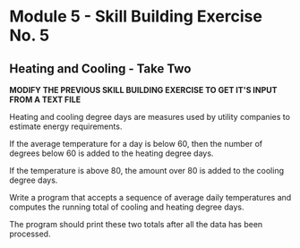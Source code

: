 # Module 5 - Skill Building Exercise No. 5

## Heating and Cooling - Take Two

**MODIFY THE PREVIOUS SKILL BUILDING EXERCISE TO GET IT'S INPUT FROM A TEXT FILE**

Heating and cooling degree days are measures used by utility companies to estimate energy requirements.

If the average temperature for a day is below 60, then the number of degrees below 60 is added to the heating degree days.

If the temperature is above 80, the amount over 80 is added to the cooling degree days. 

Write a program that accepts a sequence of average daily temperatures and computes the running total of cooling and heating degree days. 

The program should print these two totals after all the data has been processed.